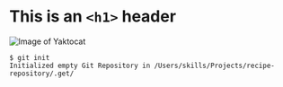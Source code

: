 # This is an `<h1>` header
![Image of Yaktocat](https://octodex.github.com/images/yaktocat.png)
```
$ git init
Initialized empty Git Repository in /Users/skills/Projects/recipe-repository/.get/
